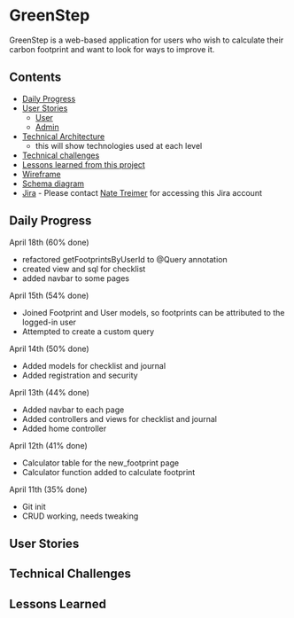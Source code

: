 # GreenStep

GreenStep is a web-based application for users who wish to calculate their carbon footprint and want to look for ways to improve it.

## Contents

- [Daily Progress](#Daily-Progess)
- [User Stories](#User-Stories)
    - [User](#User)
    - [Admin](#Admin)
- [Technical Architecture](GreenStep_Technical_Architecture.jpg)
    - this will show technologies used at each level
- [Technical challenges](#Technical-challenges)
- [Lessons learned from this project](#Lessons-learned)
- [Wireframe](linktodiagram)
- [Schema diagram](linktoschema)
- [Jira](https://www.google.com/) - Please contact [Nate Treimer](mailto:natetreimer@gmail.com) for accessing this Jira account

## Daily Progress

April 18th (60% done)
* refactored getFootprintsByUserId to @Query annotation
* created view and sql for checklist
* added navbar to some pages

April 15th (54% done)
* Joined Footprint and User models, so footprints can be attributed to the logged-in user
* Attempted to create a custom query

April 14th (50% done)
* Added models for checklist and journal
* Added registration and security

April 13th (44% done)
* Added navbar to each page
* Added controllers and views for checklist and journal
* Added home controller

April 12th (41% done)
* Calculator table for the new_footprint page
* Calculator function added to calculate footprint

April 11th (35% done)
* Git init
* CRUD working, needs tweaking

## User Stories

## Technical Challenges

## Lessons Learned